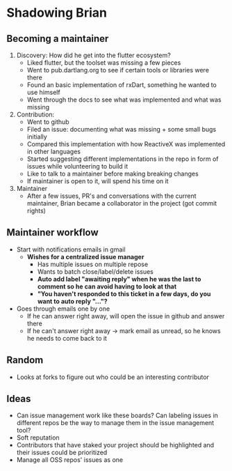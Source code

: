 # Shadowing Brian

## Becoming a maintainer

1.  Discovery: How did he get into the flutter ecosystem?
    - Liked flutter, but the toolset was missing a few pieces
    - Went to pub.dartlang.org to see if certain tools or libraries were there
    - Found an basic implementation of rxDart, something he wanted to use himself
    - Went through the docs to see what was implemented and what was missing
1.  Contribution:
    - Went to github
    - Filed an issue: documenting what was missing + some small bugs initially
    - Compared this implementation with how ReactiveX was implemented in other languages
    - Started suggesting different implementations in the repo in form of issues while volunteering to build it
    - Like to talk to a maintainer before making breaking changes
    - If maintainer is open to it, will spend his time on it
1.  Maintainer
    - After a few issues, PR's and conversations with the current maintainer, Brian became a collaborator in the project (got commit rights)

## Maintainer workflow

- Start with notifications emails in gmail
  - **Wishes for a centralized issue manager**
    - Has multiple issues on multiple repose
    - Wants to batch close/label/delete issues
    - **Auto add label "awaiting reply" when he was the last to comment so he can avoid having to look at that**
    - **"You haven't responded to this ticket in a few days, do you want to auto reply "..."?**
- Goes through emails one by one
  - If he can answer right away, will open the issue in github and answer there
  - If he can't answer right away -> mark email as unread, so he knows he needs to come back to it

## Random

- Looks at forks to figure out who could be an interesting contributor

## Ideas

- Can issue management work like these boards? Can labeling issues in different repos be the way to manage them in the issue management tool?
- Soft reputation
- Contributors that have staked your project should be highlighted and their issues could be prioritized
- Manage all OSS repos' issues as one
